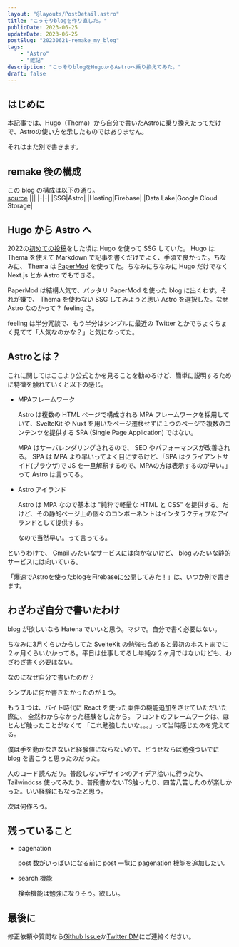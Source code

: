 ```yaml
---
layout: "@layouts/PostDetail.astro"
title: "こっそりblogを作り直した。"
publicDate: 2023-06-25
updateDate: 2023-06-25
postSlug: "20230621-remake_my_blog"
tags:
    - "Astro"
    - "雑記"
description: "こっそりblogをHugoからAstroへ乗り換えてみた。"
draft: false
---
```


## はじめに

本記事では、Hugo（Thema）から自分で書いたAstroに乗り換えたってだけで、Astroの使い方を示したものではありません。

それはまた別で書きます。

## remake 後の構成

この blog の構成は以下の通り。<br>[source](https://github.com/marogosteen/marogosteen-pages)
|||
|-|-|
|SSG|Astro|
|Hosting|Firebase|
|Data Lake|Google Cloud Storage|

## Hugo から Astro へ

2022の[初めての投稿](https://marogosteen-pages.web.app/posts/20221007-hello-world/)をした頃は Hugo を使って SSG していた。
Hugo は Thema を使えて Markdown で記事を書くだけでよく、手頃で良かった。ちなみに、 Thema は [PaperMod](https://adityatelange.github.io/hugo-PaperMod/) を使ってた。ちなみにちなみに Hugo だけでなく Next.js とか Astro でもできる。

PaperMod は結構人気で、バッタリ PaperMod を使った blog に出くわす。それが嫌で、 Thema を使わない SSG してみようと思い Astro を選択した。なぜ Astro なのかって？ feeling さ。

feeling は半分冗談で、もう半分はシンプルに最近の Twitter とかでちょくちょく見てて「人気なのかな？」と気になってた。

## Astroとは？

これに関してはここより公式とかを見ることを勧めるけど、簡単に説明するために特徴を触れていくと以下の感じ。

- MPAフレームワーク

    Astro は複数の HTML ページで構成される MPA フレームワークを採用していて、SvelteKit や Nuxt を用いたページ遷移せずに１つのページで複数のコンテンツを提供する SPA (Single Page Application) ではない。

    MPA はサーバレンダリングされるので、 SEO やパフォーマンスが改善される。 SPA は MPA より早いってよく目にするけど、「SPA はクライアントサイド(ブラウザ)で JS を一旦解釈するので、MPAの方は表示するのが早い。」って Astro は言ってる。

- Astro アイランド

    Astro は MPA なので基本は "純粋で軽量な HTML と CSS" を提供する。だけど、その静的ページ上の個々のコンポーネントはインタラクティブなアイランドとして提供する。

    なので当然早い。って言ってる。

というわけで、 Gmail みたいなサービスには向かないけど、 blog みたいな静的サービスには向いている。

「爆速でAstroを使ったblogをFirebaseに公開してみた！」は、いつか別で書きます。

## わざわざ自分で書いたわけ

blog が欲しいなら Hatena でいいと思う。マジで。自分で書く必要はない。

ちなみに3月くらいからしてた SvelteKit の勉強も含めると最初のホストまでに２ヶ月くらいかかってる。平日は仕事してるし単純な２ヶ月ではないけども、わざわざ書く必要はない。

なのになぜ自分で書いたのか？

シンプルに何か書きたかったのが１つ。

もう１つは、バイト時代に React を使った案件の機能追加をさせていただいた際に、
全然わからなかった経験をしたから。
フロントのフレームワークは、ほとんど触ったことがなくて
「これ勉強したいな。。。」って当時感じたのを覚えてる。

僕は手を動かなさないと経験値にならないので、どうせならば勉強ついでに blog を書こうと思ったのだった。

人のコード読んだり。普段しないデザインのアイデア拾いに行ったり、 Tailwindcss 使ってみたり、普段書かないTS触ったり、四苦八苦したのが楽しかった。いい経験にもなったと思う。

次は何作ろう。

## 残っていること

- pagenation

    post 数がいっぱいになる前に post 一覧に pagenation 機能を追加したい。

- search 機能

    検索機能は勉強になりそう。欲しい。

## 最後に

修正依頼や質問なら[Github Issue](https://github.com/marogosteen/marogosteen-pages/issues)か[Twitter DM](https://twitter.com/marogosteen)にご連絡ください。
